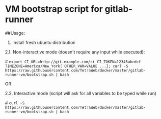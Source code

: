# VM bootstrap script for gitlab-runner

##Usage:

1. Install fresh ubuntu distribution

2.1. Non-interactive mode (doesn't require any input while executed):

\# `export CI_URL=http://git.example.com/ci CI_TOKEN=12345abcdef TIMEZONE=America/New_York[ OTHER_VAR=VALUE ...]; curl -S https://raw.githubusercontent.com/TetraWeb/docker/master/gitlab-runner-vm/bootstrap.sh | bash`

OR

2.2. Interactive mode (script will ask for all variables to be typed while run)

\# `curl -S https://raw.githubusercontent.com/TetraWeb/docker/master/gitlab-runner-vm/bootstrap.sh | bash`
